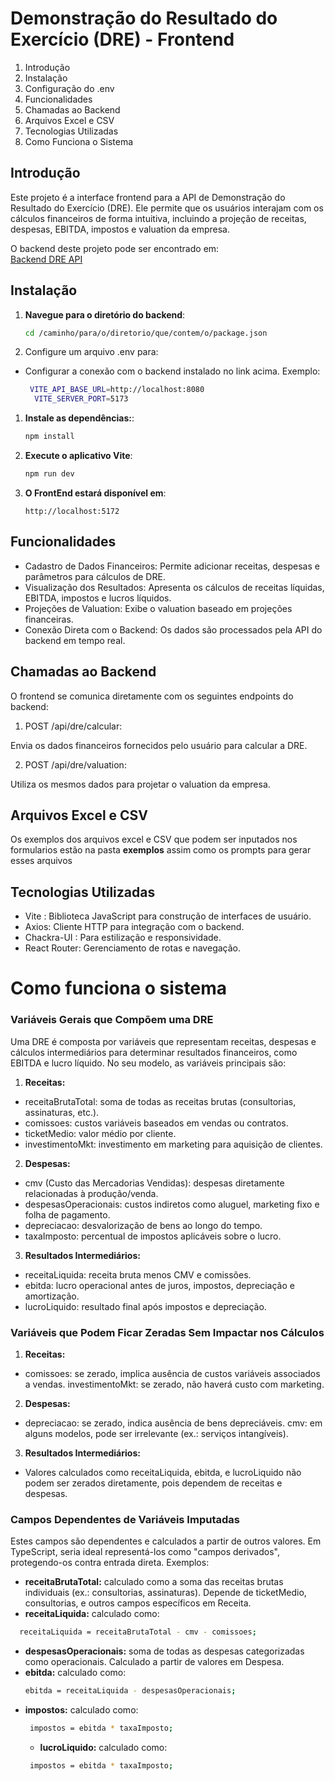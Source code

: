 # Demonstração do Resultado do Exercício (DRE) - Frontend

1. Introdução
2. Instalação
3. Configuração do .env
4. Funcionalidades
5. Chamadas ao Backend
6. Arquivos Excel e CSV
7. Tecnologias Utilizadas
8. Como Funciona o Sistema


## Introdução
Este projeto é a interface frontend para a API de Demonstração do Resultado do Exercício (DRE). Ele permite que os usuários interajam com os cálculos financeiros de forma intuitiva, incluindo a projeção de receitas, despesas, EBITDA, impostos e valuation da empresa.

O backend deste projeto pode ser encontrado em:  
[Backend DRE API](https://github.com/Cauasebastian/DRE-Backend)

## Instalação
1. **Navegue para o diretório do backend**:
   ```bash
   cd /caminho/para/o/diretorio/que/contem/o/package.json
   ```
 2. Configure um arquivo .env para:
- Configurar a conexão com o backend instalado no link acima.
  Exemplo:
  ```bash
   VITE_API_BASE_URL=http://localhost:8080
    VITE_SERVER_PORT=5173
  ```
1. **Instale as dependências:**:
    ```bash
    npm install
    ```
2. **Execute o aplicativo Vite**:
    ```bash
    npm run dev
    ```
3. **O FrontEnd estará disponível em**:
    ```
    http://localhost:5172
    ```
## Funcionalidades

- Cadastro de Dados Financeiros: Permite adicionar receitas, despesas e parâmetros para cálculos de DRE.
- Visualização dos Resultados: Apresenta os cálculos de receitas líquidas, EBITDA, impostos e lucros líquidos.
- Projeções de Valuation: Exibe o valuation baseado em projeções financeiras.
- Conexão Direta com o Backend: Os dados são processados pela API do backend em tempo real.

## Chamadas ao Backend
O frontend se comunica diretamente com os seguintes endpoints do backend:

1. POST /api/dre/calcular:

Envia os dados financeiros fornecidos pelo usuário para calcular a DRE.

2. POST /api/dre/valuation:

Utiliza os mesmos dados para projetar o valuation da empresa.


## Arquivos Excel e CSV

Os exemplos dos arquivos excel e CSV que podem ser inputados nos formularios estão na pasta **exemplos** assim como os prompts para gerar esses arquivos 

## Tecnologias Utilizadas

- Vite : Biblioteca JavaScript para construção de interfaces de usuário.
- Axios: Cliente HTTP para integração com o backend.
- Chackra-UI : Para estilização e responsividade.
- React Router: Gerenciamento de rotas e navegação.
# Como funciona o sistema

### Variáveis Gerais que Compõem uma DRE

Uma DRE é composta por variáveis que representam receitas, despesas e cálculos intermediários para determinar resultados financeiros, como EBITDA e lucro líquido. No seu modelo, as variáveis principais são:

1. **Receitas:**
- receitaBrutaTotal: soma de todas as receitas brutas (consultorias, assinaturas, etc.).
- comissoes: custos variáveis baseados em vendas ou contratos.
- ticketMedio: valor médio por cliente.
- investimentoMkt: investimento em marketing para aquisição de clientes.

2. **Despesas:**
- cmv (Custo das Mercadorias Vendidas): despesas diretamente relacionadas à produção/venda.
- despesasOperacionais: custos indiretos como aluguel, marketing fixo e folha de pagamento.
- depreciacao: desvalorização de bens ao longo do tempo.
- taxaImposto: percentual de impostos aplicáveis sobre o lucro.

3. **Resultados Intermediários:**
- receitaLiquida: receita bruta menos CMV e comissões.
- ebitda: lucro operacional antes de juros, impostos, depreciação e amortização.
- lucroLiquido: resultado final após impostos e depreciação.

### Variáveis que Podem Ficar Zeradas Sem Impactar nos Cálculos

1. **Receitas:**
- comissoes: se zerado, implica ausência de custos variáveis associados a vendas.
investimentoMkt: se zerado, não haverá custo com marketing.
2. **Despesas:**
- depreciacao: se zerado, indica ausência de bens depreciáveis.
cmv: em alguns modelos, pode ser irrelevante (ex.: serviços intangíveis).
3. **Resultados Intermediários:**
- Valores calculados como receitaLiquida, ebitda, e lucroLiquido não podem ser zerados diretamente, pois dependem de receitas e despesas.

### Campos Dependentes de Variáveis Imputadas

Estes campos são dependentes e calculados a partir de outros valores. Em TypeScript, seria ideal representá-los como "campos derivados", protegendo-os contra entrada direta. Exemplos:

- **receitaBrutaTotal:** calculado como a soma das receitas brutas individuais (ex.: consultorias, assinaturas).
Depende de ticketMedio, consultorias, e outros campos específicos em Receita.
- **receitaLiquida:** calculado como:
 ```bash
   receitaLiquida = receitaBrutaTotal - cmv - comissoes;
   ```
- **despesasOperacionais:** soma de todas as despesas categorizadas como operacionais.
  Calculado a partir de valores em Despesa.
- **ebitda:** calculado como:
   ```bash
   ebitda = receitaLiquida - despesasOperacionais;
   ```
- **impostos:** calculado como:
  ```bash
   impostos = ebitda * taxaImposto;
   ```
  - **lucroLiquido:** calculado como:
  ```bash
   impostos = ebitda * taxaImposto;
   ```
